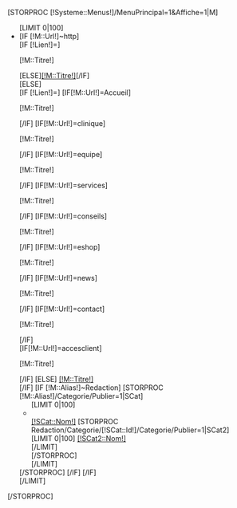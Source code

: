 

[STORPROC [!Systeme::Menus!]/MenuPrincipal=1&Affiche=1|M]
	<ul class="Menu0 cssMenu" id="burger">
        [LIMIT 0|100]
            <li class="[IF [!Systeme::CurrentMenu::Url!]=[!M::Url!]] Current [/IF] [IF [!Pos!]=1] First [/IF] [IF [!Pos!]=[!NbResult!]] Last [/IF]">
                [IF [!M::Url!]~http]  
                [IF [!Lien!]=]<p onClick="animAccueil(1)">[!M::Titre!]</p>[ELSE]<a href="[!M::Url!]" target="_blank">[!M::Titre!]</a>[/IF]     
                [ELSE]                  
                    [IF [!Lien!]=]
                        [IF[!M::Url!]=Accueil]
                            <p style="cursor:pointer" onClick="animAccueil(1)">[!M::Titre!]</p>
                        [/IF]
                        [IF[!M::Url!]=clinique]
                           <p style="cursor:pointer" onClick="animAccueil(2)">[!M::Titre!]</p>
                        [/IF]
                        [IF[!M::Url!]=equipe]
                           <p style="cursor:pointer" onClick="animAccueil(3)">[!M::Titre!]</p>
                        [/IF]
                        [IF[!M::Url!]=services]
                           <p style="cursor:pointer" onClick="animAccueil(4)">[!M::Titre!]</p>
                        [/IF]
                        [IF[!M::Url!]=conseils]
                           <p style="cursor:pointer" onClick="animAccueil(5)">[!M::Titre!]</p>
                        [/IF]
                        [IF[!M::Url!]=eshop]
                           <p style="cursor:pointer" onClick="animAccueil(6)">[!M::Titre!]</p>
                        [/IF]
                        [IF[!M::Url!]=news]
                           <p style="cursor:pointer" onClick="animAccueil(7)">[!M::Titre!]</p>
                        [/IF] 
                        [IF[!M::Url!]=contact]
                           <p style="cursor:pointer" onClick="animAccueil(8)">[!M::Titre!]</p>
                        [/IF]    
                        [IF[!M::Url!]=accesclient]
                           <p style="cursor:pointer" onClick="animAccueil(9)">[!M::Titre!]</p>
                        [/IF]
                        [ELSE]
                        <a href="/[!M::Url!]" >[!M::Titre!]</a>                    
                    [/IF] 
                    [IF [!M::Alias!]~Redaction]
                        [STORPROC [!M::Alias!]/Categorie/Publier=1|SCat]
                            <ul class="Menu1 cssMenu">
                                [LIMIT 0|100]
                                    <li>                                       
                                        <a href="/[!M::Url!]/[!SCat::Url!]">[!SCat::Nom!]</a>
                                        [STORPROC Redaction/Categorie/[!SCat::Id!]/Categorie/Publier=1|SCat2]
                                            <div class="Menu2 cssMenu">
                                                [LIMIT 0|100]
                                                        <a href="/[!M::Url!]/[!SCat::Url!]/[!SCat2::Url!]">[!SCat2::Nom!]</a><br>
                                                [/LIMIT]
                                            </div>
                                        [/STORPROC]
                                    </li>
                                [/LIMIT]
                            </ul>
                        [/STORPROC]
                    [/IF]
                [/IF]
            </li>
        [/LIMIT]
	</ul>
[/STORPROC]